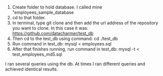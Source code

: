 1. Create folder to hold database. I called mine "employees_sample_database
2. cd to that folder.
3. In terminal, type git clone and then add the url address of the repository you want to clone. In this case it was: https://github.com/datacharmer/test_db
4. Then cd to the test_db using command: cd ./test_db
5. Run command in test_db: mysql < employees.sql
6. After that finishes running, run command in test_db: mysql -t < test_employees_md5.sql

I ran several queries using the db. At times I ran different queries and achieved identical results. 
 
